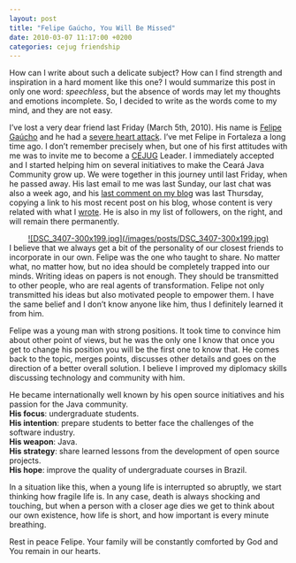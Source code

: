 ```yaml
---
layout: post
title: "Felipe Gaúcho, You Will Be Missed"
date: 2010-03-07 11:17:00 +0200
categories: cejug friendship
---
```


How can I write about such a delicate subject? How can I find strength and inspiration in a hard moment like this one? I would summarize this post in only one word: <i>speechless</i>, but the absence of words may let my thoughts and emotions incomplete. So, I decided to write as the words come to my mind, and they are not easy.

I’ve lost a very dear friend last Friday (March 5th, 2010). His name is <a href="http://www.java.net/blogs/felipegaucho/">Felipe Gaúcho</a> and he had a <a href="http://www.cejug.org/2010/03/06/noticia-triste-para-o-java-no-brasil-e-o-ceara/">severe heart attack</a>. I’ve met Felipe in Fortaleza a long time ago. I don’t remember precisely when, but one of his first attitudes with me was to invite me to become a <a href="http://www.cejug.org/">CEJUG</a> Leader. I immediately accepted and I started helping him on several initiatives to make the Ceará Java Community grow up. We were together in this journey until last Friday, when he passed away. His last email to me was last Sunday, our last chat was also a week ago, and his <a href="http://69.89.31.239/~hildeber/2010/02/sending-e-mails-with-javamail-on.html#comments">last comment on my blog</a> was last Thursday, copying a link to his most recent post on his blog, whose content is very related with what I <a href="http://69.89.31.239/~hildeber/?p=81">wrote</a>. He is also in my list of followers, on the right, and will remain there permanently.

<div style="clear: both; text-align: center;"><a href="http://69.89.31.239/~hildeber/wp-content/uploads/2010/03/DSC_3407.jpg" style="margin-left: 1em; margin-right: 1em;">![DSC_3407-300x199.jpg](/images/posts/DSC_3407-300x199.jpg)</a></div>
I believe that we always get a bit of the personality of our closest friends to incorporate in our own. Felipe was the one who taught to share. No matter what, no matter how, but no idea should be completely trapped into our minds. Writing ideas on papers is not enough. They should be transmitted to other people, who are real agents of transformation. Felipe not only transmitted his ideas but also motivated people to empower them. I have the same belief and I don’t know anyone like him, thus I definitely learned it from him.

Felipe was a young man with strong positions. It took time to convince him about other point of views, but he was the only one I know that once you get to change his position you will be the first one to know that. He comes back to the topic, merges points, discusses other details and goes on the direction of a better overall solution. I believe I improved my diplomacy skills discussing technology and community with him.

He became internationally well known by his open source initiatives and his passion for the Java community.<br/><b>His focus</b>: undergraduate students. <br/><b>His intention</b>: prepare students to better face the challenges of the software industry. <br/><b>His weapon</b>: Java. <br/><b>His strategy</b>: share learned lessons from the development of open source projects.<br/><b>His hope</b>: improve the quality of undergraduate courses in Brazil.

In a situation like this, when a young life is interrupted so abruptly, we start thinking how fragile life is. In any case, death is always shocking and touching, but when a person with a closer age dies we get to think about our own existence, how life is short, and how important is every minute breathing.

Rest in peace Felipe. Your family will be constantly comforted by God and You remain in our hearts.

